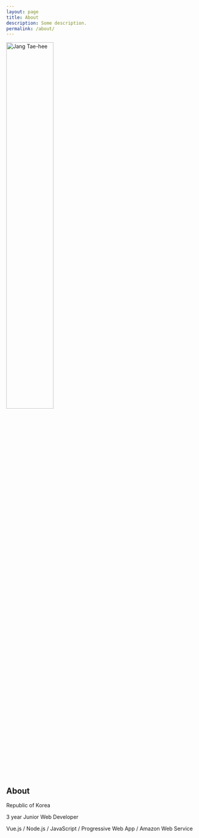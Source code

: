 ```yaml
---
layout: page
title: About
description: Some description.
permalink: /about/
---
```


<img itemprop="image" class="img-rounded" src="http://drive.google.com/uc?export=view&id=14LyfCpKQooGIR38JyXHWfCgqQ3hYRGIf" alt="Jang Tae-hee" width="50%">

## About

Republic of Korea

3 year Junior Web Developer

Vue.js / Node.js / JavaScript / Progressive Web App / Amazon Web Service